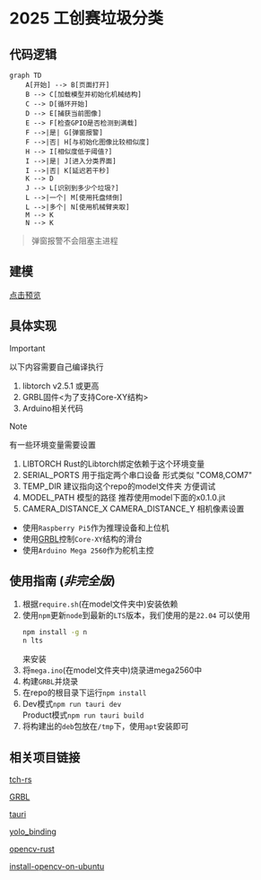 # 2025 工创赛垃圾分类

## 代码逻辑

```mermaid
graph TD
    A[开始] --> B[页面打开]
    B --> C[加载模型并初始化机械结构]
    C --> D[循环开始]
    D --> E[捕获当前图像]
    E --> F[检查GPIO是否检测到满载]
    F -->|是| G[弹窗报警]
    F -->|否| H[与初始化图像比较相似度]
    H --> I[相似度低于阈值?]
    I -->|是| J[进入分类界面]
    I -->|否| K[延迟若干秒]
    K --> D
    J --> L[识别到多少个垃圾?]
    L -->|一个| M[使用托盘倾倒]
    L -->|多个| N[使用机械臂夹取]
    M --> K
    N --> K
```
> 弹窗报警不会阻塞主进程

## 建模

[点击预览](https://www.zhaocloud.work/3dmodel/index.xhtml)

## 具体实现
> [!IMPORTANT]  
> 以下内容需要自己编译执行
> 1. libtorch v2.5.1 或更高
> 2. GRBL固件<为了支持Core-XY结构>
> 3. Arduino相关代码

> [!NOTE]  
> 有一些环境变量需要设置
> 1. LIBTORCH    Rust的Libtorch绑定依赖于这个环境变量
> 2. SERIAL_PORTS 用于指定两个串口设备 形式类似 "COM8,COM7"
> 3. TEMP_DIR 建议指向这个repo的model文件夹 方便调试
> 4. MODEL_PATH 模型的路径 推荐使用model下面的x0.1.0.jit
> 5. CAMERA_DISTANCE_X CAMERA_DISTANCE_Y 相机像素设置

- 使用`Raspberry Pi5`作为推理设备和上位机
- 使用[GRBL](https://github.com/gnea/grbl/)控制`Core-XY`结构的滑台
- 使用`Arduino Mega 2560`作为舵机主控

## 使用指南 (_非完全版_)

1. 根据`require.sh`(在model文件夹中)安装依赖
2. 使用`npm`更新`node`到最新的`LTS`版本，我们使用的是`22.04`
    可以使用
    ```bash
    npm install -g n
    n lts
    ```
    来安装
3. 将`mega.ino`(在model文件夹中)烧录进mega2560中
4. 构建`GRBL`并烧录
5. 在repo的根目录下运行`npm install`
6. Dev模式`npm run tauri dev`<br> Product模式`npm run tauri build`
7. 将构建出的`deb`包放在`/tmp`下，使用`apt`安装即可

## 相关项目链接
[tch-rs](https://github.com/LaurentMazare/tch-rs)

[GRBL](https://github.com/gnea/grbl/)

[tauri](https://tauri.app/start/)

[yolo_binding](https://github.com/zhao-leo/yolo_binding)

[opencv-rust](https://github.com/twistedfall/opencv-rust)

[install-opencv-on-ubuntu](https://github.com/twistedfall/opencv-rust/blob/master/ci/install-ubuntu.sh)